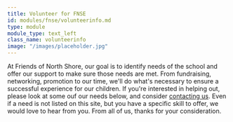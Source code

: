 ```yaml
---
title: Volunteer for FNSE
id: modules/fnse/volunteerinfo.md
type: module
module_type: text_left
class_name: volunteerinfo
image: "/images/placeholder.jpg"
---
```

At Friends of North Shore, our goal is to identify needs of the school and offer our support to make sure those needs are met. From fundraising, networking, promotion to our time, we'll do what's necessary to ensure a successful experience for our children. If you're interested in helping out, please look at some ouf our needs below, and consider [contacting us](#). Even if a need is not listed on this site, but you have a specific skill to offer, we would love to hear from you. From all of us, thanks for your consideration.